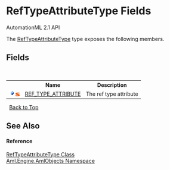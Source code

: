 # RefTypeAttributeType Fields
AutomationML 2.1 API 

The <a href="T_Aml_Engine_AmlObjects_RefTypeAttributeType">RefTypeAttributeType</a> type exposes the following members.


## Fields
&nbsp;<table><tr><th></th><th>Name</th><th>Description</th></tr><tr><td>![Public field](media/pubfield.gif "Public field")![Static member](media/static.gif "Static member")</td><td><a href="F_Aml_Engine_AmlObjects_RefTypeAttributeType_REF_TYPE_ATTRIBUTE">REF_TYPE_ATTRIBUTE</a></td><td>
The ref type attribute</td></tr></table>&nbsp;
<a href="#reftypeattributetype-fields">Back to Top</a>

## See Also


#### Reference
<a href="T_Aml_Engine_AmlObjects_RefTypeAttributeType">RefTypeAttributeType Class</a><br /><a href="N_Aml_Engine_AmlObjects">Aml.Engine.AmlObjects Namespace</a><br />